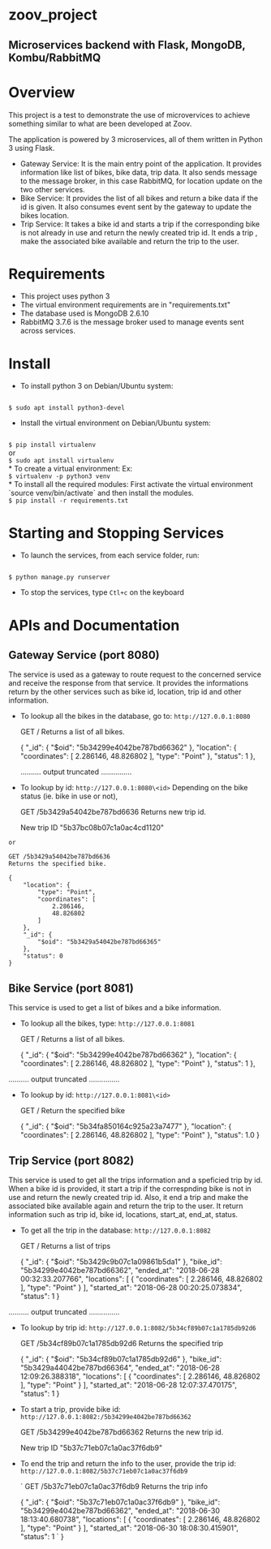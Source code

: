 # zoov_project

## Microservices backend with Flask, MongoDB, Kombu/RabbitMQ


Overview
========

This project is a test to demonstrate the use of microvervices to achieve something similar to what are been developed at Zoov.

The application is powered by 3 microservices, all of them written in Python 3 using Flask.

* Gateway Service: It is the main entry point of the application. It provides information like list of bikes, bike data, trip data.
It also sends message to the message broker, in this case RabbitMQ, for location update on the two other services.
* Bike Service: It provides the list of all bikes and return a bike data if the id is given. It also consumes event sent by the gateway to update the bikes location.
* Trip Service: It takes a bike id and starts a trip if the corresponding bike is not already in use and return the newly created trip id. It ends a trip , make the associated bike available and return the trip to the user.



Requirements
============

* This project uses python 3
* The virtual environment requirements are in "requirements.txt"
* The database used is MongoDB 2.6.10
* RabbitMQ 3.7.6 is the message broker used to manage events sent across services. 



Install
========

* To install python 3 on Debian/Ubuntu system:
<code>
$ sudo apt install python3-devel
</code>

* Install the virtual environment on Debian/Ubuntu system:
<code>
$ pip install virtualenv
</code>
or 
<code>
$ sudo apt install virtualenv
</code>
* To create a virtual environment:
Ex: 
<code>
$ virtualenv -p python3 venv
</code>
* To install all the required modules:
First activate the virtual environment `source venv/bin/activate` and then install the modules.
<code>
$ pip install -r requirements.txt
</code>



Starting and Stopping Services
==============================

* To launch the services, from each service folder, run:
<code>
$ python manage.py runserver
</code>

* To stop the services, type `Ctl+c` on the keyboard



APIs and Documentation
======================

## Gateway Service (port 8080)

The service is used as a gateway to route request to the concerned service and receive the response from that service. It provides the informations return by the other services such as bike id, location, trip id and other information.


* To lookup all the bikes in the database, go to:
`http://127.0.0.1:8080`

    GET /
    Returns a list of all bikes.

    {
        "_id": {
            "$oid": "5b34299e4042be787bd66362"
        }, 
        "location": {
            "coordinates": [
            2.286146, 
            48.826802
            ], 
            "type": "Point"
        }, 
        "status": 1
    },

  .......... output truncated ...............


* To lookup by id:
`http://127.0.0.1:8080\<id>`
Depending on the bike status (ie. bike in use or not),

    GET /5b3429a54042be787bd6636
    Returns new trip id.

    New trip ID	"5b37bc08b07c1a0ac4cd1120"

`or` 

    GET /5b3429a54042be787bd6636
    Returns the specified bike.

    {
        "location": {
            "type": "Point",
            "coordinates": [
                2.286146,
                48.826802
            ]
        },
        "_id": {
            "$oid": "5b3429a54042be787bd66365"
        },
        "status": 0
    }


## Bike Service (port 8081)

This service is used to get a list of bikes and a bike information.


* To lookup all the bikes, type: 
`http://127.0.0.1:8081`

    GET /
    Returns a list of all bikes.

    {
        "_id": {
            "$oid": "5b34299e4042be787bd66362"
        }, 
        "location": {
        "coordinates": [
            2.286146, 
            48.826802
        ], 
        "type": "Point"
        }, 
        "status": 1
    }, 

.......... output truncated ...............


* To lookup by id:
`http://127.0.0.1:8081\<id>`

    GET /
    Return the specified bike

    {
        "_id": {
            "$oid": "5b34fa850164c925a23a7477"
        }, 
        "location": {
        "coordinates": [
            2.286146, 
            48.826802
        ], 
        "type": "Point"
        }, 
        "status": 1.0
    }



## Trip Service (port 8082)

This service is used to get all the trips information and a speficied trip by id. When a bike id is provided, it start a trip if the correspnding bike is not in use and return the newly created trip id.
Also, it end a trip and make the associated bike available again and return the trip to the user. It return information such as trip id, bike id, locations, start_at, end_at, status.


* To get all the trip in the database:
`http://127.0.0.1:8082`

    GET /
    Returns a list of trips

    {
        "_id": {
            "$oid": "5b3429c9b07c1a09861b5da1"
        }, 
        "bike_id": "5b34299e4042be787bd66362", 
        "ended_at": "2018-06-28 00:32:33.207766", 
        "locations": [
            {
            "coordinates": [
                2.286146, 
                48.826802
            ], 
            "type": "Point"
            }
        ], 
        "started_at": "2018-06-28 00:20:25.073834", 
        "status": 1
    } 

.......... output truncated ...............


* To lookup by trip id:
`http://127.0.0.1:8082/5b34cf89b07c1a1785db92d6`

    GET /5b34cf89b07c1a1785db92d6
    Returns the specified trip

    {
        "_id": {
            "$oid": "5b34cf89b07c1a1785db92d6"
        }, 
        "bike_id": "5b3429a44042be787bd66364", 
        "ended_at": "2018-06-28 12:09:26.388318", 
        "locations": [
        {
            "coordinates": [
            2.286146, 
            48.826802
            ], 
            "type": "Point"
        }
        ], 
        "started_at": "2018-06-28 12:07:37.470175", 
        "status": 1
    }


* To start a trip, provide bike id:
`http://127.0.0.1:8082:/5b34299e4042be787bd66362`

    GET /5b34299e4042be787bd66362
    Returns the new trip id.
	
    New trip ID	"5b37c71eb07c1a0ac37f6db9"


* To end the trip and return the info to the user, provide the trip id:
`http://127.0.0.1:8082/5b37c71eb07c1a0ac37f6db9`

   ` GET /5b37c71eb07c1a0ac37f6db9
    Returns the trip info

    {
    "_id": {
        "$oid": "5b37c71eb07c1a0ac37f6db9"
    }, 
    "bike_id": "5b34299e4042be787bd66362", 
    "ended_at": "2018-06-30 18:13:40.680738", 
    "locations": [
        {
        "coordinates": [
            2.286146, 
            48.826802
        ], 
        "type": "Point"
        }
    ], 
    "started_at": "2018-06-30 18:08:30.415901", 
    "status": 1
  `  }



